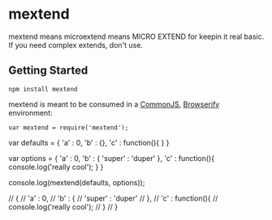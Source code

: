 # mextend

mextend means microextend means MICRO EXTEND for keepin it real basic. If you need complex extends, don't use.

## Getting Started

	npm install mextend

mextend is meant to be consumed in a [CommonJS](http://www.commonjs.org/), [Browserify](http://browserify.org/) environment:
	
	var mextend = require('mextend');
	
  var defaults = {
    'a' : 0,
    'b' : {},
    'c' : function(){ }
  }

  var options = {
    'a' : 0,
    'b' : {
      'super' : 'duper'
    },
    'c' : function(){ 
      console.log('really cool');
    }
  }
	
  console.log(mextend(defaults, options));

  // {
  //   'a' : 0,
  //   'b' : {
  //     'super' : 'duper'
  //   },
  //   'c' : function(){ 
  //     console.log('really cool');
  //   }
  // }